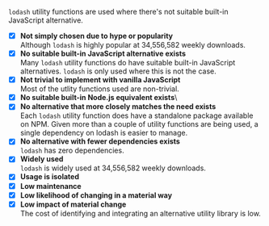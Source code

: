 `lodash` utility functions are used where there's not suitable built-in JavaScript alternative.

- [x] __Not simply chosen due to hype or popularity__\
      Although `lodash` is highly popular at 34,556,582 weekly downloads.
- [x] __No suitable built-in JavaScript alternative exists__\
      Many `lodash` utility functions do have suitable built-in JavaScript alternatives. `lodash` is only used where this is not the case.
- [x] __Not trivial to implement with vanilla JavaScript__\
      Most of the utlity functions used are non-trivial.
- [x] __No suitable built-in Node.js equivalent exists__\      
- [x] __No alternative that more closely matches the need exists__\
      Each `lodash` utility function does have a standalone package available on NPM. Given more than a couple of utility functions are being used, a single dependency on lodash is easier to manage.
- [x] __No alternative with fewer dependencies exists__\
      `lodash` has zero dependencies.
- [x] __Widely used__\
      `lodash` is widely used at 34,556,582 weekly downloads.
- [x] __Usage is isolated__
- [x] __Low maintenance__
- [x] __Low likelihood of changing in a material way__
- [x] __Low impact of material change__\
      The cost of identifying and integrating an alternative utility library is low.